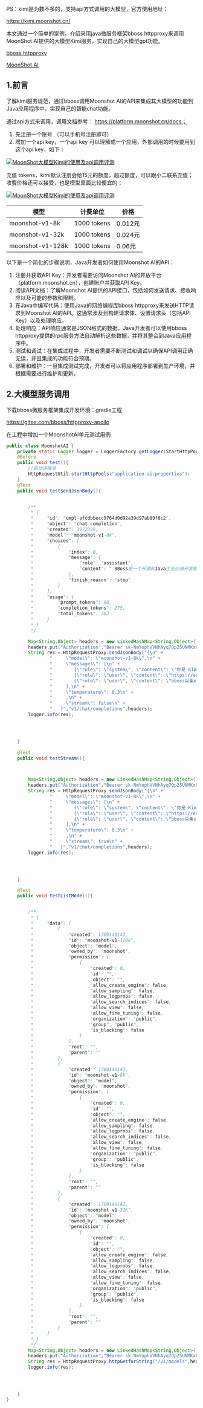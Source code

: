 PS：kimi是为数不多的，支持api方式调用的大模型，官方使用地址：

https://kimi.moonshot.cn/

本文通过一个简单的案例，介绍采用java微服务框架bboss httpproxy来调用MoonShot AI提供的大模型Kimi服务，实现自己的大模型gpt功能。

[bboss httpproxy](https://esdoc.bbossgroups.com/#/httpproxy)

[MoonShot AI](https://kimi.moonshot.cn/)

## 1.前言

了解kimi服务规范，通过bboss调用Moonshot AI的API来集成其大模型的功能到Java应用程序中，实现自己的智能chat功能。

通过api方式来调用，调用文档参考：
https://platform.moonshot.cn/docs；

1. 先注册一个账号 （可以手机号注册即可）
2. 增加一个api key，一个api key 可以理解成一个应用，外部调用的时候要用到这个api key，如下：

[![MoonShot大模型Kimi的使用及api调用评测](https://p3-sign.toutiaoimg.com/tos-cn-i-6w9my0ksvp/ca537dc668824afa8100b75d0230e757~noop.image?_iz=58558&from=article.pc_detail&lk3s=953192f4&x-expires=1709625074&x-signature=RRGeygYPm%2FK6KOcTEwJfTYdHr%2BY%3D)](https://p3-sign.toutiaoimg.com/tos-cn-i-6w9my0ksvp/ca537dc668824afa8100b75d0230e757~noop.image?_iz=58558&from=article.pc_detail&lk3s=953192f4&x-expires=1709625074&x-signature=RRGeygYPm%2FK6KOcTEwJfTYdHr%2BY%3D)

充值 tokens，kimi默认注册会给15元的额度，超过额度，可以跟小二联系充值；收费价格还可以接受，也是模型里面比较便宜的；

[![MoonShot大模型Kimi的使用及api调用评测](https://p3-sign.toutiaoimg.com/tos-cn-i-6w9my0ksvp/2b82bdb1c1774bb789acb24d8264be5d~noop.image?_iz=58558&from=article.pc_detail&lk3s=953192f4&x-expires=1709625074&x-signature=gC7SDy18X1MqOPwx2BxWChPvIcY%3D)](https://p3-sign.toutiaoimg.com/tos-cn-i-6w9my0ksvp/2b82bdb1c1774bb789acb24d8264be5d~noop.image?_iz=58558&from=article.pc_detail&lk3s=953192f4&x-expires=1709625074&x-signature=gC7SDy18X1MqOPwx2BxWChPvIcY%3D)

| 模型             | 计费单位    | 价格    |
| ---------------- | ----------- | ------- |
| moonshot-v1-8k   | 1000 tokens | 0.012元 |
| moonshot-v1-32k  | 1000 tokens | 0.024元 |
| moonshot-v1-128k | 1000 tokens | 0.06元  |

以下是一个简化的步骤说明，Java开发者如何使用Moonshot AI的API：

1. 注册并获取API Key：开发者需要访问Moonshot AI的开放平台（platform.moonshot.cn），创建账户并获取API Key。
2. 阅读API文档：了解Moonshot AI提供的API接口，包括如何发送请求、接收响应以及可能的参数和限制。
3. 在Java中编写代码：使用Java的网络编程库bboss httpproxy来发送HTTP请求到Moonshot AI的API。这通常涉及到构建请求体、设置请求头（包括API Key）以及处理响应。
4. 处理响应：API响应通常是JSON格式的数据，Java开发者可以使用bboss httpproxy提供的rpc服务方法自动解析这些数据，并将其整合到Java应用程序中。
5. 测试和调试：在集成过程中，开发者需要不断测试和调试以确保API调用正确无误，并且集成的功能符合预期。
6. 部署和维护：一旦集成测试完成，开发者可以将应用程序部署到生产环境，并根据需要进行维护和更新。

## 2.大模型服务调用

下载bboss微服务框架集成开发环境：gradle工程

https://gitee.com/bboss/httpproxy-apollo

在工程中增加一个MoonshotAI单元测试用例

```java
public class MoonshotAI {
    private static Logger logger = LoggerFactory.getLogger(StartHttpPoolFromFile.class);
    @Before
    public void test(){
        //启动连接池
        HttpRequestUtil.startHttpPools("application-ai.properties");
    }
    @Test
    public void testSendJsonBody(){


        /**
         * {
         *     "id": "cmpl-afcdbbecc9764d0d92a39d97ab89f6c2",
         *     "object": "chat.completion",
         *     "created": 3972399,
         *     "model": "moonshot-v1-8k",
         *     "choices": [
         *         {
         *             "index": 0,
         *             "message": {
         *                 "role": "assistant",
         *                 "content": " BBoss是一个开源的Java企业应用开发框架，它提供了丰富的功能，包括数据采集、数据处理、数据展示等。在数据采集方面，BBoss支持从多种数据源采集数据，包括数据库、Excel文件等。\n\n如果你想使用BBoss框架来采集Excel文件中的数据，你可能需要使用BBoss提供的Excel插件或者相关的API。这通常涉及到以下几个步骤：\n\n1. **添加依赖**：首先，你需要在你的项目中添加BBoss Excel插件的依赖。这通常通过在项目的`pom.xml`文件中添加相应的依赖项来实现。\n\n2. **读取Excel**：使用BBoss提供的API来读取Excel文件。这可能涉及到创建一个Excel文件的读取器，然后指定要读取的文件路径。\n\n3. **处理数据**：读取Excel文件后，你可以遍历文件中的数据，进行你需要的处理。BBoss可能提供了一些工具类来帮助你解析和处理Excel文件中的数据。\n\n4. **存储数据**：处理完数据后，你可以将数据存储到数据库或其他数据存储系统中。\n\n请注意，具体的API使用方法和步骤可能会随着BBoss版本的更新而有所变化。为了获取最准确的信息，建议查阅BBoss的官方文档或者查看相关的示例代码。如果你有具体的代码问题或者需要进一  步的帮助，可以提供更多的信息，我会尽力为你提供帮助。"
         *             },
         *             "finish_reason": "stop"
         *         }
         *     ],
         *     "usage": {
         *         "prompt_tokens": 88,
         *         "completion_tokens": 275,
         *         "total_tokens": 363
         *     }
         * }
         */

        Map<String,Object> headers = new LinkedHashMap<String,Object>();
        headers.put("Authorization","Bearer sk-NmYophVVNhAyq7Op25UNMKxQj3O1ht6i0hT8IZJnthNsnis2");
        String res = HttpRequestProxy.sendJsonBody("{\n" +
                "     \"model\": \"moonshot-v1-8k\",\n" +
                "     \"messages\": [\n" +
                "        {\"role\": \"system\", \"content\": \"你是 Kimi，由 Moonshot AI 提供的人工智能助手，你更擅长中文和英文的对话。你会为用户提供安全，有帮助，准确的回答。同时，你会拒绝一些涉及恐怖主义，种族歧视，黄色暴力等问题的回答。Moonshot AI 为专有名词，不可翻译成其他语言。\"},\n" +
                "        {\"role\": \"user\", \"content\": \"https://esdoc.bbossgroups.com/#/filelog-guide\"},\n" +
                "        {\"role\": \"user\", \"content\": \"bboss采集excel\"}\n" +
                "     ],\n" +
                "     \"temperature\": 0.3\n" +
                "     ,\n" +
                "     \"stream\": false\n" +
                "   }","v1/chat/completions",headers);
        logger.info(res);
        



    }

    @Test
    public void testStream(){



        Map<String,Object> headers = new LinkedHashMap<String,Object>();
        headers.put("Authorization","Bearer sk-NmYophVVNhAyq7Op25UNMKxQj3O1ht6i0hT8IZJnthNsnis2");
        String res = HttpRequestProxy.sendJsonBody("{\n" +
                "     \"model\": \"moonshot-v1-8k\",\n" +
                "     \"messages\": [\n" +
                "        {\"role\": \"system\", \"content\": \"你是 Kimi，由 Moonshot AI 提供的人工智能助手，你更擅长中文和英文的对话。你会为用户提供安全，有帮助，准确的回答。同时，你会拒绝一些涉及恐怖主义，种族歧视，黄色暴力等问题的回答。Moonshot AI 为专有名词，不可翻译成其他语言。\"},\n" +
                "        {\"role\": \"user\", \"content\": \"https://esdoc.bbossgroups.com/#/filelog-guide\"},\n" +
                "        {\"role\": \"user\", \"content\": \"bboss采集excel\"}\n" +
                "     ],\n" +
                "     \"temperature\": 0.3\n" +
                "     ,\n" +
                "     \"stream\": true\n" +
                "   }","v1/chat/completions",headers);
        logger.info(res);




    }

    @Test
    public void testListModel(){


        /**
         * {
         *     "data": [
         *         {
         *             "created": 1709149142,
         *             "id": "moonshot-v1-128k",
         *             "object": "model",
         *             "owned_by": "moonshot",
         *             "permission": [
         *                 {
         *                     "created": 0,
         *                     "id": "",
         *                     "object": "",
         *                     "allow_create_engine": false,
         *                     "allow_sampling": false,
         *                     "allow_logprobs": false,
         *                     "allow_search_indices": false,
         *                     "allow_view": false,
         *                     "allow_fine_tuning": false,
         *                     "organization": "public",
         *                     "group": "public",
         *                     "is_blocking": false
         *                 }
         *             ],
         *             "root": "",
         *             "parent": ""
         *         },
         *         {
         *             "created": 1709149142,
         *             "id": "moonshot-v1-8k",
         *             "object": "model",
         *             "owned_by": "moonshot",
         *             "permission": [
         *                 {
         *                     "created": 0,
         *                     "id": "",
         *                     "object": "",
         *                     "allow_create_engine": false,
         *                     "allow_sampling": false,
         *                     "allow_logprobs": false,
         *                     "allow_search_indices": false,
         *                     "allow_view": false,
         *                     "allow_fine_tuning": false,
         *                     "organization": "public",
         *                     "group": "public",
         *                     "is_blocking": false
         *                 }
         *             ],
         *             "root": "",
         *             "parent": ""
         *         },
         *         {
         *             "created": 1709149142,
         *             "id": "moonshot-v1-32k",
         *             "object": "model",
         *             "owned_by": "moonshot",
         *             "permission": [
         *                 {
         *                     "created": 0,
         *                     "id": "",
         *                     "object": "",
         *                     "allow_create_engine": false,
         *                     "allow_sampling": false,
         *                     "allow_logprobs": false,
         *                     "allow_search_indices": false,
         *                     "allow_view": false,
         *                     "allow_fine_tuning": false,
         *                     "organization": "public",
         *                     "group": "public",
         *                     "is_blocking": false
         *                 }
         *             ],
         *             "root": "",
         *             "parent": ""
         *         }
         *     ]
         * }
         */
        Map<String,Object> headers = new LinkedHashMap<String,Object>();
        headers.put("Authorization","Bearer sk-NmYophVVNhAyq7Op25UNMKxQj3O1ht6i0hT8IZJnthNsnis2");
        String res = HttpRequestProxy.httpGetforString("/v1/models",headers);
        logger.info(res);




    }
}
```



